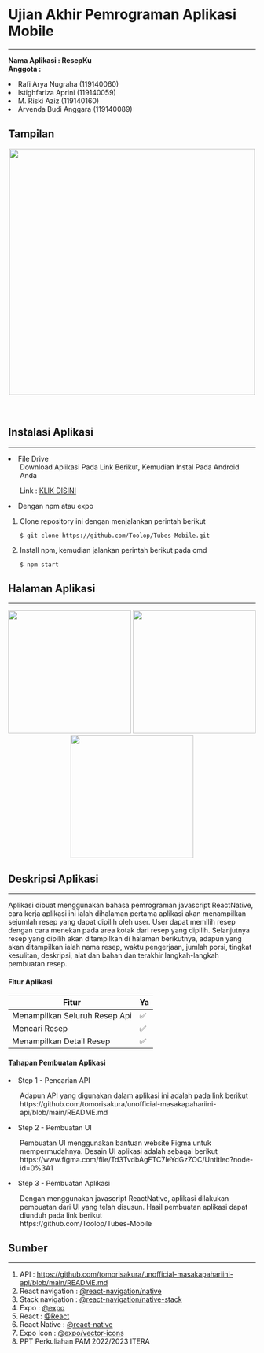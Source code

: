 # Ujian Akhir Pemrograman Aplikasi Mobile
---

**Nama Aplikasi : ResepKu** <br>
**Anggota          :**<li>Rafi Arya Nugraha (119140060)</li><li> Istighfariza Aprini (119140059)</li><li> M. Riski Aziz (119140160)</li><li> Arvenda Budi Anggara (119140089)</li>

## Tampilan
<!-- GIF -->
<div align="center">
  <img widht="300px" height="500px" src="doc/assets/vgif.gif"/>
</div>
<br>
<br>

## Instalasi Aplikasi
---

<li> File Drive

<ul>Download Aplikasi Pada Link Berikut, Kemudian Instal Pada Android Anda <br></ul>
<ul>Link : <a href="#">KLIK DISINI </a></ul>

<li> Dengan npm atau expo

1. Clone repository ini dengan menjalankan perintah berikut <br>

   ```
   $ git clone https://github.com/Toolop/Tubes-Mobile.git
   ```

2. Install npm, kemudian jalankan perintah berikut pada cmd <br>
   ```
   $ npm start
   ```

## Halaman Aplikasi
---
  
<div align="center">
  <img widht="150px" height="250px" src="https://res.cloudinary.com/applaporan/image/upload/v1654011700/lm21ql00jud3yjtkq2qf.jpg"/>
  <img widht="150px" height="250px" src="https://res.cloudinary.com/applaporan/image/upload/v1654011730/the5wietuaqwiuqoxsua.jpg"/>
  <img widht="150px" height="250px" src="https://res.cloudinary.com/applaporan/image/upload/v1654011752/ckfcoxkka8162wzlzkcu.jpg"/>
</div>

## Deskripsi Aplikasi
---
Aplikasi dibuat menggunakan bahasa pemrograman javascript ReactNative, cara kerja aplikasi ini ialah dihalaman pertama aplikasi
akan menampilkan sejumlah resep yang dapat dipilih oleh user. User dapat memilih resep dengan cara menekan pada area kotak dari resep
yang dipilih. Selanjutnya resep yang dipilih akan ditampilkan di halaman berikutnya, adapun yang akan ditampilkan ialah nama resep, waktu 
pengerjaan, jumlah porsi, tingkat kesulitan, deskripsi, alat dan bahan dan terakhir langkah-langkah pembuatan resep.

  #### Fitur Aplikasi   
| Fitur  | Ya |
| --- | --- |
| Menampilkan Seluruh Resep Api| ✅  |
| Mencari Resep | ✅  |
| Menampilkan Detail Resep | ✅  |
  
  #### Tahapan Pembuatan Aplikasi
<li> Step 1 - Pencarian API </li>
<ul>
Adapun API yang digunakan dalam aplikasi ini adalah pada link berikut <br> https://github.com/tomorisakura/unofficial-masakapahariini-api/blob/main/README.md
</ul> 
<li> Step 2 - Pembuatan UI </li>
 <ul>
  Pembuatan UI menggunakan bantuan website Figma untuk mempermudahnya. Desain UI aplikasi adalah sebagai berikut <br>
 https://www.figma.com/file/Td3TvdbAgFTC7IeYdGzZOC/Untitled?node-id=0%3A1 
  </ul>
<li> Step 3 - Pembuatan Aplikasi </li>
  <ul>
   Dengan menggunakan javascript ReactNative, aplikasi dilakukan pembuatan dari UI yang telah disusun. Hasil pembuatan aplikasi dapat diunduh pada link berikut <br>
  https://github.com/Toolop/Tubes-Mobile
  </ul>

## Sumber
---
1. API : https://github.com/tomorisakura/unofficial-masakapahariini-api/blob/main/README.md 
2. React navigation : <a href="https://reactnavigation.org/">@react-navigation/native </a> <br>
2. Stack navigation : <a href="https://reactnavigation.org/docs/hello-react-navigation">@react-navigation/native-stack </a> <br>
3. Expo : <a href="https://docs.expo.dev/">@expo </a> <br>
4. React : <a href="https://reactjs.org/">@React </a> <br>
5. React Native : <a href="https://reactnative.dev/">@react-native </a> <br>
6. Expo Icon : <a href="https://icons.expo.fyi/"> @expo/vector-icons </a> <br>
7. PPT Perkuliahan PAM 2022/2023 ITERA
